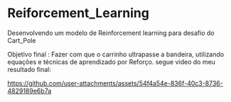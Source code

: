 # Reiforcement_Learning
Desenvolvendo um modelo de Reinforcement learning para desafio do Cart_Pole

Objetivo final : Fazer com que o carrinho ultrapasse a bandeira, utilizando equações e técnicas de aprendizado por Reforço. 
segue video do meu resultado final:

https://github.com/user-attachments/assets/54f4a54e-836f-40c3-8736-4829189e6b7a

